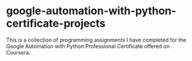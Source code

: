 # google-automation-with-python-certificate-projects
This is a collection of programming assignments I have completed for the Google Automation with Python Professional Certificate offered on Coursera.
